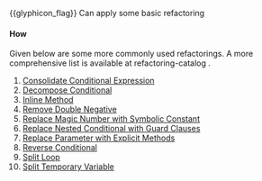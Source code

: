<span id="prereqs"></span>

<span id="outcomes">{{glyphicon_flag}} Can apply some basic refactoring</span>

<div id="title">

#### How

</div>

<div id="body">

Given below are some more commonly used refactorings. A more comprehensive list is available at <trigger trigger="click" for="modal:refactoring-catalog-how"> refactoring-catalog </trigger>.

<modal title="**Refactoring Catalog**" id="modal:refactoring-catalog-how">
  <include src="../../common/references.md#refactoring-catalog"/>
</modal>

1. [Consolidate Conditional Expression](https://refactoring.com/catalog/consolidateConditionalExpression.html)
2. [Decompose Conditional](https://refactoring.com/catalog/decomposeConditional.html)
3. [Inline Method](https://refactoring.com/catalog/inlineMethod.html)
4. [Remove Double Negative](https://refactoring.com/catalog/removeDoubleNegative.html)
5. [Replace Magic Number with Symbolic Constant](https://refactoring.com/catalog/replaceMagicNumberWithSymbolicConstant.html)
6. [Replace Nested Conditional with Guard Clauses](https://refactoring.com/catalog/replaceNestedConditionalWithGuardClauses.html)
7. [Replace Parameter with Explicit Methods](https://refactoring.com/catalog/replaceParameterWithExplicitMethods.html)
8. [Reverse Conditional](https://refactoring.com/catalog/reverseConditional.html)
9. [Split Loop](https://refactoring.com/catalog/splitLoop.html)
10. [Split Temporary Variable](https://refactoring.com/catalog/splitTemporaryVariable.html)

</div>

<div id="extras">
  <include src="exercises.md" />
</div>